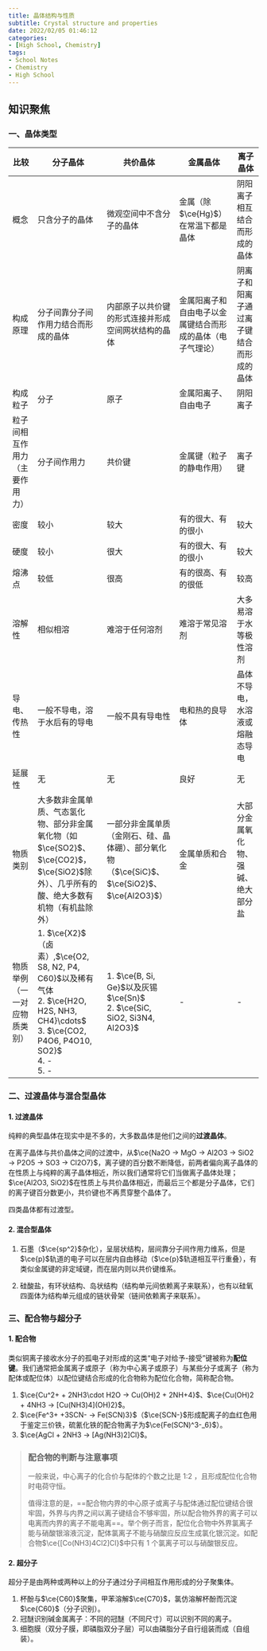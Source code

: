 ```yaml
---
title: 晶体结构与性质
subtitle: Crystal structure and properties
date: 2022/02/05 01:46:12
categories:
- [High School, Chemistry]
tags:
- School Notes
- Chemistry
- High School
---
```


## 知识聚焦

### 一、晶体类型

| 比较                                 | 分子晶体                                                     | 共价晶体                                                     | 金属晶体                                                   | 离子晶体                                 |
| ------------------------------------ | ------------------------------------------------------------ | ------------------------------------------------------------ | ---------------------------------------------------------- | ---------------------------------------- |
| 概念                                 | 只含分子的晶体                                               | 微观空间中不含分子的晶体                                     | 金属（除$\ce{Hg}$）在常温下都是晶体                        | 阴阳离子相互结合而形成的晶体             |
| 构成原理                             | 分子间靠分子间作用力结合而形成的晶体                         | 内部原子以共价键的形式连接并形成空间网状结构的晶体           | 金属阳离子和自由电子以金属键结合而形成的晶体（电子气理论） | 阴离子和阳离子通过离子键结合而形成的晶体 |
| 构成粒子                             | 分子                                                         | 原子                                                         | 金属阳离子、自由电子                                       | 阴阳离子                                 |
| 粒子间相互作用力<br />（主要作用力） | 分子间作用力                                                 | 共价键                                                       | 金属键（粒子的静电作用）                                   | 离子键                                   |
| 密度                                 | 较小                                                         | 较大                                                         | 有的很大、有的很小                                         | 较大                                     |
| 硬度                                 | 较小                                                         | 很大                                                         | 有的很大、有的很小                                         | 较大                                     |
| 熔沸点                               | 较低                                                         | 很高                                                         | 有的很高、有的很低                                         | 较高                                     |
| 溶解性                               | 相似相溶                                                     | 难溶于任何溶剂                                               | 难溶于常见溶剂                                             | 大多易溶于水等极性溶剂                   |
| 导电、传热性                         | 一般不导电，溶于水后有的导电                                 | 一般不具有导电性                                             | 电和热的良导体                                             | 晶体不导电，水溶液或熔融态导电           |
| 延展性                               | 无                                                           | 无                                                           | 良好                                                       | 无                                       |
| 物质类别                             | 大多数非金属单质、气态氢化物、部分非金属氧化物（如$\ce{SO2}$、$\ce{CO2}$，$\ce{SiO2}$除外）、几乎所有的酸、绝大多数有机物（有机盐除外） | 一部分非金属单质（金刚石、硅、晶体硼）、部分氧化物（$\ce{SiC}$、$\ce{SiO2}$、$\ce{Al2O3}$） | 金属单质和合金                                             | 大部分金属氧化物、强碱、绝大部分盐       |
| 物质举例（一一对应物质类别）         | 1. $\ce{X2}$（卤素）,$\ce{O2, S8, N2, P4, C60}$以及稀有气体<br />2. $\ce{H2O, H2S, NH3, CH4}\cdots$<br />3. $\ce{CO2, P4O6, P4O10, SO2}$<br />4. -<br />5. - | 1. $\ce{B, Si, Ge}$以及灰锡$\ce{Sn}$<br />2. $\ce{SiC, SiO2, Si3N4, Al2O3}$ | -                                                          | -                                        |

### 二、过渡晶体与混合型晶体

#### 1. 过渡晶体

纯粹的典型晶体在现实中是不多的，大多数晶体是他们之间的**过渡晶体**。

在离子晶体与共价晶体之间的过渡中，从$\ce{Na2O -> MgO -> Al2O3 -> SiO2 -> P2O5 -> SO3 -> Cl2O7}$，离子键的百分数不断降低，前两者偏向离子晶体的在性质上与纯粹的离子晶体相近，所以我们通常将它们当做离子晶体处理；$\ce{Al2O3, SiO2}$在性质上与共价晶体相近，而最后三个都是分子晶体，它们的离子键百分数更小，共价键也不再贯穿整个晶体了。

四类晶体都有过渡型。

#### 2. 混合型晶体

1. 石墨（$\ce{sp^2}$杂化），呈层状结构，层间靠分子间作用力维系，但是$\ce{p}$轨道的电子可以在层内自由移动（$\ce{p}$轨道相互平行重叠），有类似金属键的非定域键，而在层内则以共价键维系。

2. 硅酸盐，有环状结构、岛状结构（结构单元间依赖离子来联系），也有以硅氧四面体为结构单元组成的链状骨架（链间依赖离子来联系）。

### 三、配合物与超分子

#### 1. 配合物

类似铜离子接收水分子的孤电子对形成的这类“电子对给予-接受”键被称为**配位键**。我们通常把金属离子或原子（称为中心离子或原子）与某些分子或离子（称为配体或配位体）以配位键结合形成的化合物称为配位化合物，简称配合物。

1. $\ce{Cu^2+ + 2NH3\cdot H2O -> Cu(OH)2 + 2NH+4}$、$\ce{Cu(OH)2 + 4NH3 -> [Cu(NH3)4](OH)2}$。
2. $\ce{Fe^3+ +3SCN- -> Fe(SCN)3}$（$\ce{SCN-}$形成配离子的血红色用于鉴定三价铁，硫氰化铁的配合物离子为$\ce{Fe(SCN)^3-_6}$）。
3. $\ce{AgCl + 2NH3 -> [Ag(NH3)2]Cl}$。

> ### 配合物的判断与注意事项
>
> 一般来说，中心离子的化合价与配体的个数之比是 1:2 ，且形成配位化合物时电荷守恒。
>
> 值得注意的是，==配合物内界的中心原子或离子与配体通过配位键结合很牢固，外界与内界之间以离子键结合不够牢固，所以配合物外界的离子可以电离而内界的离子不能电离==。举个例子而言，配位化合物中外界氯离子能与硝酸银溶液沉淀，配体氯离子不能与硝酸应反应生成氯化银沉淀。如配合物$\ce{[Co(NH3)4Cl2]Cl}$中只有 1 个氯离子可以与硝酸银反应。

#### 2. 超分子

超分子是由两种或两种以上的分子通过分子间相互作用形成的分子聚集体。

1. 杯酚与$\ce{C60}$聚集，甲苯溶解$\ce{C70}$，氯仿溶解杯酚而沉淀$\ce{C60}$（分子识别）。
2. 冠醚识别碱金属离子：不同的冠醚（不同尺寸）可以识别不同的离子。
3. 细胞膜（双分子膜，即磷脂双分子层）可以由磷脂分子自行组装而成（自组装）。
